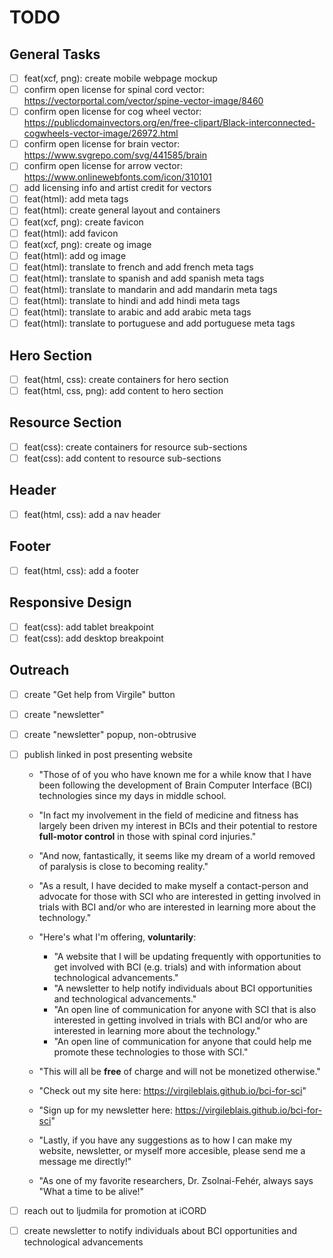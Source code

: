 # TODO

## General Tasks
  - [ ] feat(xcf, png): create mobile webpage mockup
  - [ ] confirm open license for spinal cord vector: https://vectorportal.com/vector/spine-vector-image/8460
  - [ ] confirm open license for cog wheel vector: https://publicdomainvectors.org/en/free-clipart/Black-interconnected-cogwheels-vector-image/26972.html
  - [ ] confirm open license for brain vector: https://www.svgrepo.com/svg/441585/brain
  - [ ] confirm open license for arrow vector: https://www.onlinewebfonts.com/icon/310101
  - [ ] add licensing info and artist credit for vectors
  - [ ] feat(html): add meta tags
  - [ ] feat(html): create general layout and containers
  - [ ] feat(xcf, png): create favicon
  - [ ] feat(html): add favicon
  - [ ] feat(xcf, png): create og image
  - [ ] feat(html): add og image
  - [ ] feat(html): translate to french and add french meta tags
  - [ ] feat(html): translate to spanish and add spanish meta tags
  - [ ] feat(html): translate to mandarin and add mandarin meta tags
  - [ ] feat(html): translate to hindi and add hindi meta tags
  - [ ] feat(html): translate to arabic and add arabic meta tags
  - [ ] feat(html): translate to portuguese and add portuguese meta tags

## Hero Section
- [ ] feat(html, css): create containers for hero section
- [ ] feat(html, css, png): add content to hero section

## Resource Section
  - [ ] feat(css): create containers for resource sub-sections
  - [ ] feat(css): add content to resource sub-sections

## Header
- [ ] feat(html, css): add a nav header

## Footer
- [ ] feat(html, css): add a footer

## Responsive Design

- [ ] feat(css): add tablet breakpoint
- [ ] feat(css): add desktop breakpoint

## Outreach
- [ ] create "Get help from Virgile" button
- [ ] create "newsletter"
- [ ] create "newsletter" popup, non-obtrusive

- [ ] publish linked in post presenting website
  - "Those of of you who have known me for a while know that I have been following the development of Brain Computer Interface (BCI) technologies since my days in middle school.
  - "In fact my involvement in the field of medicine and fitness has largely been driven my interest in BCIs and their potential to restore **full-motor control** in those with spinal cord injuries."
  - "And now, fantastically, it seems like my dream of a world removed of paralysis is close to becoming reality."
  - "As a result, I have decided to make myself a contact-person and advocate for those with SCI who are interested in getting involved in trials with BCI and/or who are interested in learning more about the technology."
  - "Here's what I'm offering, **voluntarily**:
    - "A website that I will be updating frequently with opportunities to get involved with BCI (e.g. trials) and with information about technological advancements."
    - "A newsletter to help notify individuals about BCI opportunities and technological advancements."
    - "An open line of communication for anyone with SCI that is also interested in getting involved in trials with BCI and/or who are interested in learning more about the technology."
    - "An open line of communication for anyone that could help me promote these technologies to those with SCI."
  - "This will all be **free** of charge and will not be monetized otherwise."
  - "Check out my site here: https://virgileblais.github.io/bci-for-sci"
  - "Sign up for my newsletter here: https://virgileblais.github.io/bci-for-sci"
  - "Lastly, if you have any suggestions as to how I can make my website, newsletter, or myself more accesible, please send me a message me directly!"

  - "As one of my favorite researchers, Dr. Zsolnai-Fehér, always says "What a time to be alive!"

- [ ] reach out to ljudmila for promotion at iCORD
- [ ] create newsletter to notify individuals about BCI opportunities and technological advancements